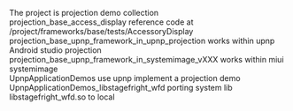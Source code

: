 The project is projection demo collection  
projection_base_access_display reference code at /project/frameworks/base/tests/AccessoryDisplay  
projection_base_upnp_framework_in_upnp_projection works within upnp Android studio projection  
projection_base_upnp_framework_in_systemimage_vXXX works within miui systemimage  
UpnpApplicationDemos use upnp implement a projection demo
UpnpApplicationDemos_libstagefright_wfd porting system lib libstagefright_wfd.so to local
